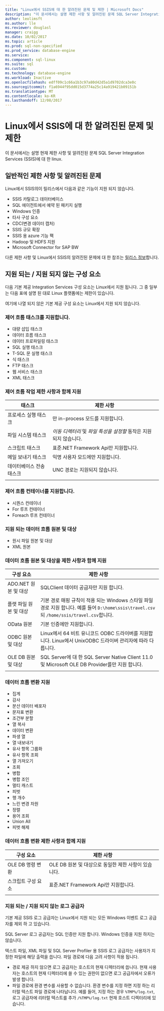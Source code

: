 ```yaml
---
title: "Linux에서 SSIS에 대 한 알려진된 문제 및 제한 | Microsoft Docs"
description: "이 문서에서는 설명 제한 사항 및 알려진된 문제 SQL Server Integration Services (SSIS)에 대 한 Linux 컴퓨터에서"
author: leolimsft
ms.author: lle
ms.reviewer: douglasl
manager: craigg
ms.date: 10/02/2017
ms.topic: article
ms.prod: sql-non-specified
ms.prod_service: database-engine
ms.service: 
ms.component: sql-linux
ms.suite: sql
ms.custom: 
ms.technology: database-engine
ms.workload: Inactive
ms.openlocfilehash: edff09c1c66a1b3c97a80d42d5a1d9702dca3e0c
ms.sourcegitcommit: f1a6944f95dd015d3774a25c14a919421b09151b
ms.translationtype: MT
ms.contentlocale: ko-KR
ms.lasthandoff: 12/08/2017
---
```

# <a name="limitations-and-known-issues-for-ssis-on-linux"></a>Linux에서 SSIS에 대 한 알려진된 문제 및 제한

이 문서에서는 설명 현재 제한 사항 및 알려진된 문제 SQL Server Integration Services (SSIS)에 대 한 linux.

## <a name="general-limitations-and-known-issues"></a>일반적인 제한 사항 및 알려진된 문제

Linux에서 SSIS의이 릴리스에서 다음과 같은 기능이 지원 되지 않습니다.
  - SSIS 카탈로그 데이터베이스
  - SQL 에이전트에서 예약 된 패키지 실행
  - Windows 인증
  - 타사 구성 요소
  - CDC(변경 데이터 캡처)
  - SSIS 규모 확장
  - SSIS 용 azure 기능 팩
  - Hadoop 및 HDFS 지원
  - Microsoft Connector for SAP BW

다른 제한 사항 및 Linux에서 SSIS의 알려진된 문제에 대 한 참조는 [릴리스 정보](sql-server-linux-release-notes.md#ssis)합니다.

## <a name="components"></a>지원 되는 / 지원 되지 않는 구성 요소

다음 기본 제공 Integration Services 구성 요소는 Linux에서 지원 됩니다. 그 중 일부는 다음 표에 설명 된 대로 Linux 플랫폼에는 제한이 있습니다.

여기에 나열 되지 않은 기본 제공 구성 요소는 Linux에서 지원 되지 않습니다.

### <a name="supported-control-flow-tasks"></a>제어 흐름 태스크를 지원합니다.
- 대량 삽입 태스크
- 데이터 흐름 태스크
- 데이터 프로파일링 태스크
- SQL 실행 태스크
- T-SQL 문 실행 태스크
- 식 태스크
- FTP 태스크
- 웹 서비스 태스크
- XML 태스크

### <a name="control-flow-tasks-supported-with-limitations"></a>제어 흐름 작업 제한 사항과 함께 지원

| 태스크 | 제한 사항 |
|------------|---|
| 프로세스 실행 태스크 | 만 in-process 모드를 지원합니다. |
| 파일 시스템 태스크 | *이동 디렉터리* 및 *파일 특성을 설정할* 동작은 지원 되지 않습니다. |
| 스크립트 태스크 | 표준.NET Framework Api만 지원합니다. |
| 메일 보내기 태스크 | 익명 사용자 모드에만 지원합니다. |
| 데이터베이스 전송 태스크 | UNC 경로는 지원되지 않습니다. |
| | |

### <a name="supported-control-flow-containers"></a>제어 흐름 컨테이너를 지원합니다.
- 시퀀스 컨테이너
- For 루프 컨테이너
- Foreach 루프 컨테이너

### <a name="supported-data-flow-sources-and-destinations"></a>지원 되는 데이터 흐름 원본 및 대상
- 원시 파일 원본 및 대상
- XML 원본

### <a name="data-flow-sources-and-destinations-supported-with-limitations"></a>데이터 흐름 원본 및 대상을 제한 사항과 함께 지원

| 구성 요소 | 제한 사항 |
|------------|---|
| ADO.NET 원본 및 대상 | SQLClient 데이터 공급자만 지원 합니다. |
| 플랫 파일 원본 및 대상 | 기본 경로 매핑 규칙이 적용 되는 Windows 스타일 파일 경로 지원 합니다. 예를 들어 `D:\home\ssis\travel.csv` 되 `/home/ssis/travel.csv`합니다. |
| OData 원본 | 기본 인증에만 지원합니다. |
| ODBC 원본 및 대상 | Linux에서 64 비트 유니코드 ODBC 드라이버를 지원합니다. Linux에서 UnixODBC 드라이버 관리자에 따라 다릅니다. |
| OLE DB 원본 및 대상 | SQL Server에 대 한 SQL Server Native Client 11.0 및 Microsoft OLE DB Provider를만 지원 합니다. |
| | |

### <a name="supported-data-flow-transformations"></a>데이터 흐름 변환 지원
- 집계
- 감사
- 분산 데이터 배포자
- 문자표 변환
- 조건부 분할
- 열 복사
- 데이터 변환
- 파생 열
- 열 내보내기
- 유사 항목 그룹화
- 유사 항목 조회
- 열 가져오기
- 조회
- 병합
- 병합 조인
- 멀티 캐스트
- 피벗
- 행 개수
- 느린 변경 차원
- 정렬
- 용어 조회
- Union All
- 피벗 해제

### <a name="data-flow-transformations-supported-with-limitations"></a>데이터 흐름 변환 제한 사항과 함께 지원

| 구성 요소 | 제한 사항 |
|------------|---|
| OLE DB 명령 변환 | OLE DB 원본 및 대상으로 동일한 제한 사항이 있습니다. |
| 스크립트 구성 요소 | 표준.NET Framework Api만 지원합니다. |
| | |

### <a name="supported-and-unsupported-log-providers"></a>지원 되는 / 지원 되지 않는 로그 공급자
기본 제공 SSIS 로그 공급자는 Linux에서 지원 되는 모든 Windows 이벤트 로그 공급자를 제외 하 고 있습니다.

SQL Server 로그 공급자는 SQL 인증만 지원 합니다. Windows 인증을 지원 하지는 않습니다.

텍스트 파일, XML 파일 및 SQL Server Profiler 용 SSIS 로그 공급자는 사용자가 지정한 파일에 해당 출력을 씁니다. 파일 경로에 다음 고려 사항이 적용 됩니다.
-   경로 제공 하지 않으면 로그 공급자는 호스트의 현재 디렉터리에 씁니다. 현재 사용자는 호스트의 현재 디렉터리에 쓸 수 있는 권한이 없으면 로그 공급자에서 오류가 발생 합니다.
-   파일 경로에 환경 변수를 사용할 수 없습니다. 환경 변수를 지정 하면 지정 하는 리터럴 텍스트 파일 경로에 나타납니다. 예를 들어, 지정 하는 경우 `%TMP%/log.txt`, 로그 공급자에 리터럴 텍스트를 추가 `/%TMP%/log.txt` 현재 호스트 디렉터리에 있습니다.

